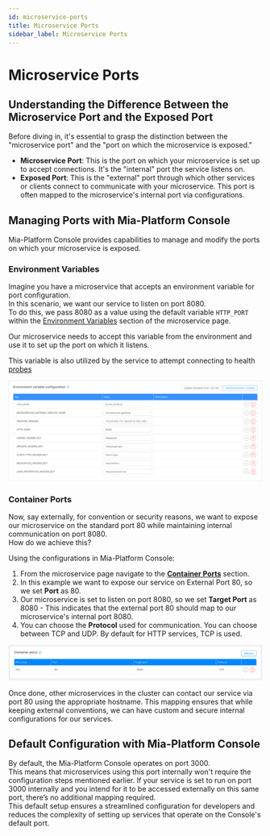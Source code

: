 ```yaml
---
id: microservice-ports
title: Microservice Ports
sidebar_label: Microservice Ports
---
```


# Microservice Ports

## Understanding the Difference Between the Microservice Port and the Exposed Port

Before diving in, it's essential to grasp the distinction between the "microservice port" and the "port on which the microservice is exposed."

- **Microservice Port**: This is the port on which your microservice is set up to accept connections. It's the "internal" port the service listens on.
- **Exposed Port**: This is the "external" port through which other services or clients connect to communicate with your microservice. This port is often mapped to the microservice's internal port via configurations.

## Managing Ports with Mia-Platform Console

Mia-Platform Console provides capabilities to manage and modify the ports on which your microservice is exposed.

### Environment Variables
Imagine you have a microservice that accepts an environment variable for port configuration.  
In this scenario, we want our service to listen on port 8080.  
To do this, we pass 8080 as a value using the default variable `HTTP_PORT` within the [Environment Variables](/development_suite/api-console/api-design/services.md#environment-variable-configuration) section of the microservice page. 

Our microservice needs to accept this variable from the environment and use it to set up the port on which it listens.  
  
This variable is also utilized by the service to attempt connecting to health [probes](/development_suite/api-console/api-design/microservice-runtime-resources.md#probes)  
  
![Microservice Ports](img/microservice-ports-1.png)

### Container Ports
Now, say externally, for convention or security reasons, we want to expose our microservice on the standard port 80 while maintaining internal communication on port 8080.  
How do we achieve this?

Using the configurations in Mia-Platform Console:

1. From the microservice page navigate to the [**Container Ports**](/development_suite/api-console/api-design/services.md#container-ports-configuration) section.
2. In this example we want to expose our service on External Port 80, so we set **Port** as 80.
3. Our microservice is set to listen on port 8080, so we set **Target Port** as 8080 - This indicates that the external port 80 should map to our microservice's internal port 8080.
4. You can choose the **Protocol** used for communication. You can choose between TCP and UDP. By default for HTTP services, TCP is used.

![Microservice Ports](img/microservice-ports-2.png)

Once done, other microservices in the cluster can contact our service via port 80 using the appropriate hostname. This mapping ensures that while keeping external conventions, we can have custom and secure internal configurations for our services.

## Default Configuration with Mia-Platform Console

By default, the Mia-Platform Console operates on port 3000.  
This means that microservices using this port internally won't require the configuration steps mentioned earlier. If your service is set to run on port 3000 internally and you intend for it to be accessed externally on this same port, there’s no additional mapping required.  
This default setup ensures a streamlined configuration for developers and reduces the complexity of setting up services that operate on the Console's default port.

